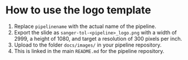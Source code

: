 # How to use the logo template

1. Replace `pipelinename` with the actual name of the pipeline.
2. Export the slide as `sanger-tol-<pipeline>_logo.png` with a width of 2999, a height of 1080, and target a resolution of 300 pixels per inch.
3. Upload to the folder `docs/images/` in your pipeline repository.
4. This is linked in the main `README.md` for the pipeline repository.
